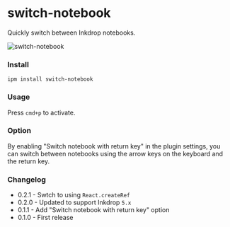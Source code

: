 # switch-notebook

Quickly switch between Inkdrop notebooks.

![switch-notebook](https://github.com/marconi/switch-notebook/assets/49830/4c504f32-95ea-450e-8ca4-225686c7bd51)


### Install

```
ipm install switch-notebook
```

### Usage

Press `cmd+p` to activate.

### Option

By enabling "Switch notebook with return key" in the plugin settings, you can switch between notebooks using the arrow keys on the keyboard and the return key.

### Changelog

- 0.2.1 - Swtch to using `React.createRef`
- 0.2.0 - Updated to support Inkdrop `5.x`
- 0.1.1 - Add "Switch notebook with return key" option
- 0.1.0 - First release
